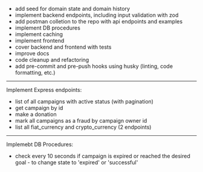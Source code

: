 - add seed for domain state and domain history
- implement backend endpoints, including input validation with zod
- add postman colletion to the repo with api endpoints and examples
- implement DB procedures
- implement caching
- implement frontend
- cover backend and frontend with tests
- improve docs
- code cleanup and refactoring
- add pre-commit and pre-push hooks using husky (linting, code formatting, etc.)

---
Implement Express endpoints:
- list of all campaigns with active status (with pagination)
- get campaign by id
- make a donation
- mark all campaigns as a fraud by campaign owner id
- list all fiat_currency and crypto_currency (2 endpoints)

---
Implemebt DB Procedures:
- check every 10 seconds if campaign is expired or reached the desired goal - to change state to 'expired' or 'successful'